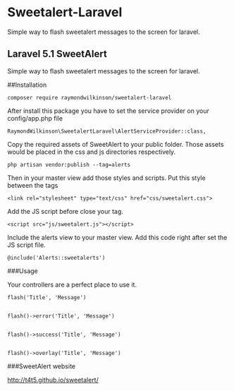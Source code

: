 # Sweetalert-Laravel
Simple way to flash sweetalert messages to the screen for laravel.

## Laravel 5.1 SweetAlert

Simple way to flash sweetalert messages to the screen for laravel.

##Installation

````
composer require raymondwilkinson/sweetalert-laravel
````

After install this package you have to set the service provider on your config/app.php file

````
RaymondWilkinson\SweetalertLaravel\AlertServiceProvider::class,
````


Copy the required assets of SweetAlert to your public folder. Those assets would be placed in the css and js directories respectively.

````
php artisan vendor:publish --tag=alerts
````

Then in your master view add those styles and scripts. Put this style between the <head> </head> tags

````
<link rel="stylesheet" type="text/css" href="css/sweetalert.css">
````

Add the JS script before close your </body> tag.

````
<script src="js/sweetalert.js"></script>
````

Include the alerts view to your master view. Add this code right after set the JS script file.

````
@include('Alerts::sweetalerts')
````

###Usage

Your controllers are a perfect place to use it.

````
flash('Title', 'Message')


flash()->error('Title', 'Message')


flash()->success('Title', 'Message')


flash()->overlay('Title', 'Message')
````

###SweetAlert website

http://t4t5.github.io/sweetalert/
